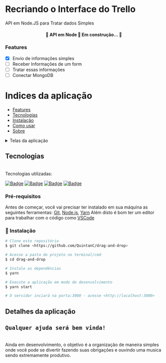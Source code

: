 # Recriando o Interface do Trello

API em Node.JS para Tratar dados Simples

<h4 align="center"> 
	🚧  API em Node 🚀 Em construção...  🚧
</h4>

### Features

- [x] Envio de informações simples
- [ ] Receber Informações de um form
- [ ] Tratar essas informações
- [ ] Conectar MongoDB

Indices da aplicação
=================
<!--ts-->
   * [Features](#Features)
   * [Tecnologias](#tecnologias)
   * [Instalação](#instalação)
   * [Como usar](#comandos)
   * [Sobre](#Detalhes-da-aplicação)
<!--te-->

<details>
  <summary>Telas da aplicação</summary>
    <img src="src/images/README/home.png" width='340px' height='150px'>
    <img src="src/images/README/home.png" width='340px' height='150px'>
    <img src="src/images/README/home.png" width='340px' height='150px'>
</details>



## Tecnologias

<br>
Tecnologias utilizadas:<br>

<a href="https://google.com">![Badge](https://img.shields.io/badge/-Visual%20Studio%20Code-000000?style=for-the-badge&logo=visual-studio-code)</a>
<a href="https://google.com">![Badge](https://img.shields.io/badge/-Node%20JS-6100FB?style=for-the-badge&logo=node)</a>
<a href="https://google.com">![Badge](https://img.shields.io/badge/-CSS-blue?style=for-the-badge&logo=css3)</a>
<a href="https://google.com">![Badge](https://img.shields.io/badge/-Typescript-000000?style=for-the-badge&logo=typescript)</a>

### Pré-requisitos

Antes de começar, você vai precisar ter instalado em sua máquina as seguintes ferramentas:
[Git](https://git-scm.com), [Node.js](https://nodejs.org/en/), [Yarn](https://yarnpkg.com/) 
Além disto é bom ter um editor para trabalhar com o código como [VSCode](https://code.visualstudio.com/)

### 🎲 Instalação

```bash
# Clone este repositório
$ git clone <https://github.com/QuintanC/drag-and-drop>

# Acesse a pasta do projeto no terminal/cmd
$ cd drag-and-drop

# Instale as dependências
$ yarn

# Execute a aplicação em modo de desenvolvimento
$ yarn start

# O servidor inciará na porta:3000 - acesse <http://localhost:3000>
```
## Detalhes da aplicação  
## `Qualquer ajuda será bem vinda!` 
<br>
Ainda em desenvolvimento, o objetivo é a organização de maneira simples onde você pode se divertir fazendo suas obrigações e ouvindo uma musica sendo extremamente produtivo.
